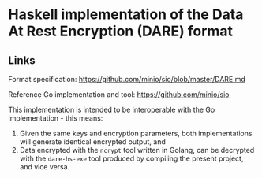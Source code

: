 # Haskell implementation of the Data At Rest Encryption (DARE) format

## Links

Format specification: https://github.com/minio/sio/blob/master/DARE.md

Reference Go implementation and tool: https://github.com/minio/sio

This implementation is intended to be interoperable with the Go
implementation - this means:

1. Given the same keys and encryption parameters, both implementations
   will generate identical encrypted output, and
2. Data encrypted with the `ncrypt` tool written in Golang, can be
   decrypted with the `dare-hs-exe` tool produced by compiling the
   present project, and vice versa.
